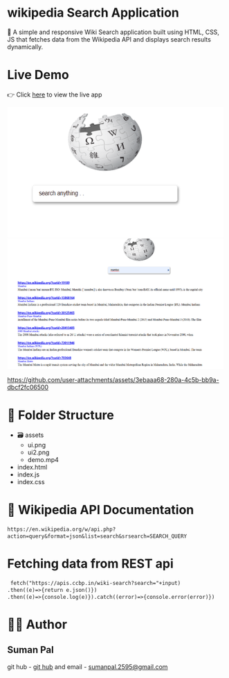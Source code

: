 # wikipedia Search Application
🚀 A simple and responsive Wiki Search application built using HTML, CSS, JS that fetches data from the Wikipedia API and displays search results dynamically.
# Live Demo
👉 Click [here](wikisearch-omega.vercel.app) to view the live app 

<img src="assets/ui.png" height="300px" width="500px"/>
<img src="assets/ui2.png" height="300px" width="500px"/>

https://github.com/user-attachments/assets/3ebaaa68-280a-4c5b-bb9a-dbcf2fc06500

# 📁 Folder Structure
- 🗃️ assets
  - ui.png
  - ui2.png
  - demo.mp4
- index.html
- index.js
- index.css
# 📌 Wikipedia API Documentation
```
https://en.wikipedia.org/w/api.php?action=query&format=json&list=search&srsearch=SEARCH_QUERY
```
# Fetching data from REST api
```
 fetch("https://apis.ccbp.in/wiki-search?search="+input)
.then((e)=>{return e.json()})
.then((e)=>{console.log(e)}).catch((error)=>{console.error(error)})
```
# 👨‍💻 Author
## Suman Pal
git hub - [git hub](https://github.com/suman-typ-08) and email -  [sumanpal.2595@gmail.com](sumanpal.2595@gmail.com)
